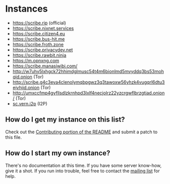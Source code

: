 # Instances

* <https://scribe.rip> (official)
* <https://scribe.nixnet.services>
* <https://scribe.citizen4.eu>
* <https://scribe.bus-hit.me>
* <https://scribe.froth.zone>
* <https://scribe.privacydev.net>
* <https://scribe.rawbit.ninja>
* <https://m.opnxng.com>
* <https://scribe.manasiwibi.com/>
* <http://w7uhv5lxhgck72hhimdglmusc54t4m6bionlmd5mvyddq3bs53mohqid.onion> (Tor)
* <http://scribe.g4c3eya4clenolymqbpgwz3q3tawoxw56yhzk4vugqrl6dtu3ejvhjid.onion> (Tor)
* <http://umxccfmp4gyfllsdlzkrnhpd3lxlf4necjolrz22yzcrgwflbrzgtiad.onion/> (Tor)
* [sc.vern.i2p](http://vern3whzyfmjclq6snhlupma6nrmojghwp37tydfgqotj7sc6izq.b32.i2p) (I2P)

## How do I get my instance on this list?

Check out the [Contributing portion of the README](../README.md#contributing) and submit a patch to this file.

## How do I start my own instance?

There's no documentation at this time. If you have some server know-how, give it a shot. If you run into trouble, feel free to contact the [mailing list](https://lists.sr.ht/~edwardloveall/scribe) for help.
